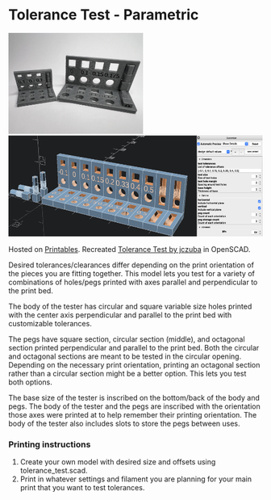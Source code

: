# Tolerance Test - Parametric

<img src="images/print_example.jpg" alt="3D printed example" height="200"> <img src="images/parameters_example.jpg" alt="Parameters Example" height="200">

Hosted on [Printables](https://www.printables.com/model/779616-tolerance-test-parametric). Recreated [Tolerance Test by jczuba](https://www.printables.com/model/740643-tolerance-test) in OpenSCAD.

Desired tolerances/clearances differ depending on the print orientation of the pieces you are fitting together. This model lets you test for a variety of combinations of holes/pegs printed with axes parallel and perpendicular to the print bed.

The body of the tester has circular and square variable size holes printed with the center axis perpendicular and parallel to the print bed with customizable tolerances. 

The pegs have square section, circular section (middle), and octagonal section printed perpendicular and parallel to the print bed. Both the circular and octagonal sections are meant to be tested in the circular opening. Depending on the necessary print orientation, printing an octagonal section rather than a circular section might be a better option. This lets you test both options.

The base size of the tester is inscribed on the bottom/back of the body and pegs. The body of the tester and the pegs are inscribed with the orientation those axes were printed at to help remember their printing orientation. The body of the tester also includes slots to store the pegs between uses.

### Printing instructions
1. Create your own model with desired size and offsets using tolerance_test.scad.
1. Print in whatever settings and filament you are planning for your main print that you want to test tolerances.
